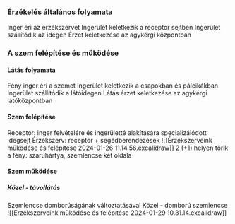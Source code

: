 ### Érzékelés általános folyamata
Inger éri az érzékszervet
Ingerület keletkezik a receptor sejtben
Ingerület szállítódik az idegen
Érzet keletkezése az agykérgi központban
### A szem felépítése és működése
#### Látás folyamata
Fény inger éri a szemet
Ingerület keletkezik a csapokban és pálcikákban
Ingerület szállítódik a látóidegen
Látás érzet keletkezése az agykérgi látóközpontban
#### Szem felépítése
Receptor: inger felvételére és ingerületté alakítására specializálódott idegsejt
Érzékszerv: receptor + segédberendezések
![[Érzékszerveink működése és felépítése 2024-01-26 11.14.56.excalidraw]]
2 (+1) helyen törik a fény: szaruhártya, szemlencse két oldala
#### Szem működése
##### Közel - távollátás
Szemlencse domborúságának változtatásával
Közel - domború szemlencse ![[Érzékszerveink működése és felépítése 2024-01-29 10.31.14.excalidraw]]